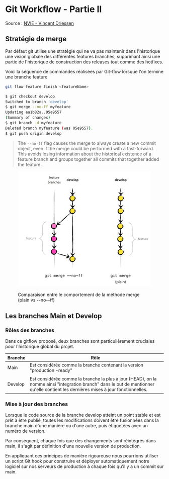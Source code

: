 # Git Workflow - Partie II

Source : [NVIE - Vincent Driessen](https://nvie.com/posts/a-successful-git-branching-model/)

## Stratégie de merge

Par défaut git utilise une stratégie qui ne va pas maintenir dans l'historique une vision globale des différentes features branches, supprimant ainsi une partie de l'historique de construction des releases tout comme des hotfixes.

Voici la séquence de commandes réalisées par Git-flow lorsque l'on termine une branche feature

```bash
git flow feature finish <featureName>
```

```bash
$ git checkout develop
Switched to branch 'develop'
$ git merge --no-ff myfeature
Updating ea1b82a..05e9557
(Summary of changes)
$ git branch -d myfeature
Deleted branch myfeature (was 05e9557).
$ git push origin develop
```



> The `--no-ff` flag causes the merge to always create a new commit object, even if the merge could be performed with a fast-forward. This avoids losing information about the historical existence of a feature branch and groups together all commits that together added the feature.

<figure><img src="../../.gitbook/assets/image (3).png" alt=""><figcaption><p>Comparaison entre le comportement de la méthode merge (plain vs --no--ff)</p></figcaption></figure>

## Les branches Main et Develop

### Rôles des branches

Dans ce gitflow proposé, deux branches sont particulièrement cruciales pour l'historique global du projet.



| Branche | Rôle                                                                                                                                                                                |
| ------- | ----------------------------------------------------------------------------------------------------------------------------------------------------------------------------------- |
| Main    | Est considérée comme la branche contenant la version "production -ready"                                                                                                            |
|         |                                                                                                                                                                                     |
| Develop | Est considérée comme la branche la plus à jour (HEAD), on la nomme ainsi "integration branch" dans le but de mentionner qu'elle contient les dernières mises à jour fonctionnelles. |

### Mise à jour des branches

Lorsque le code source de la branche develop atteint un point stable et est prêt à être publié, toutes les modifications doivent être fusionnées dans la branche main d'une manière ou d'une autre, puis étiquetées avec un numéro de version.&#x20;

Par conséquent, chaque fois que des changements sont réintégrés dans main, il s'agit par définition d'une nouvelle version de production.&#x20;

En appliquant ces principes de manière rigoureuse nous pourrions utiliser un script Git hook pour construire et déployer automatiquement notre logiciel sur nos serveurs de production à chaque fois qu'il y a un commit sur main.

